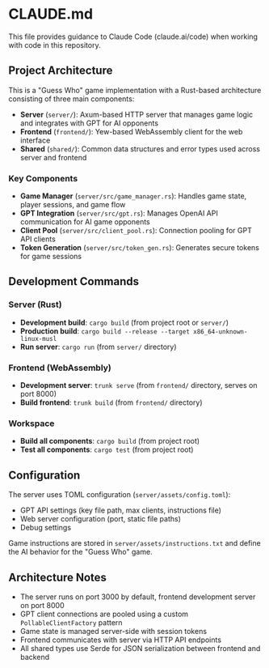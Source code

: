 # CLAUDE.md

This file provides guidance to Claude Code (claude.ai/code) when working with code in this repository.

## Project Architecture

This is a "Guess Who" game implementation with a Rust-based architecture consisting of three main components:

- **Server** (`server/`): Axum-based HTTP server that manages game logic and integrates with GPT for AI opponents
- **Frontend** (`frontend/`): Yew-based WebAssembly client for the web interface
- **Shared** (`shared/`): Common data structures and error types used across server and frontend

### Key Components

- **Game Manager** (`server/src/game_manager.rs`): Handles game state, player sessions, and game flow
- **GPT Integration** (`server/src/gpt.rs`): Manages OpenAI API communication for AI game opponents
- **Client Pool** (`server/src/client_pool.rs`): Connection pooling for GPT API clients
- **Token Generation** (`server/src/token_gen.rs`): Generates secure tokens for game sessions

## Development Commands

### Server (Rust)
- **Development build**: `cargo build` (from project root or `server/`)
- **Production build**: `cargo build --release --target x86_64-unknown-linux-musl` 
- **Run server**: `cargo run` (from `server/` directory)

### Frontend (WebAssembly)
- **Development server**: `trunk serve` (from `frontend/` directory, serves on port 8000)
- **Build frontend**: `trunk build` (from `frontend/` directory)

### Workspace
- **Build all components**: `cargo build` (from project root)
- **Test all components**: `cargo test` (from project root)

## Configuration

The server uses TOML configuration (`server/assets/config.toml`):
- GPT API settings (key file path, max clients, instructions file)
- Web server configuration (port, static file paths)
- Debug settings

Game instructions are stored in `server/assets/instructions.txt` and define the AI behavior for the "Guess Who" game.

## Architecture Notes

- The server runs on port 3000 by default, frontend development server on port 8000
- GPT client connections are pooled using a custom `PollableClientFactory` pattern
- Game state is managed server-side with session tokens
- Frontend communicates with server via HTTP API endpoints
- All shared types use Serde for JSON serialization between frontend and backend